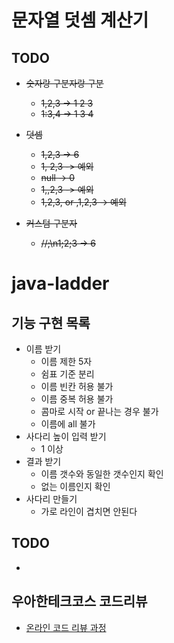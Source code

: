 # 문자열 덧셈 계산기 

## TODO
* ~~숫자랑 구분자랑 구분~~
    * ~~1,2,3 -> 1 2 3~~
    * ~~1:3,4 -> 1 3 4~~
* ~~덧셈~~
    * ~~1,2,3 -> 6~~
    * ~~1, 2,3 -> 예외~~
    * ~~null -> 0~~
    * ~~1,,2,3 -> 예외~~
    * ~~1,2,3, or ,1,2,3 -> 예외~~
    
* ~~커스텀 구분자~~
    * ~~//;\n1;2;3 -> 6~~


# java-ladder

## 기능 구현 목록

* 이름 받기
    * 이름 제한 5자
    * 쉼표 기준 분리
    * 이름 빈칸 허용 불가
    * 이름 중복 허용 불가
    * 콤마로 시작 or 끝나는 경우 불가
    * 이름에 all 불가
* 사다리 높이 입력 받기
    * 1 이상
* 결과 받기
    * 이름 갯수와 동일한 갯수인지 확인
    * 없는 이름인지 확인
* 사다리 만들기
    * 가로 라인이 겹치면 안된다


## TODO

* 


## 우아한테크코스 코드리뷰
* [온라인 코드 리뷰 과정](https://github.com/woowacourse/woowacourse-docs/blob/master/maincourse/README.md)